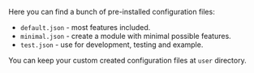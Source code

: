 Here you can find a bunch of pre-installed configuration files:

* `default.json` - most features included.
* `minimal.json` - create a module with minimal possible features.
* `test.json` - use for development, testing and example.

You can keep your custom created configuration files at `user` directory.
